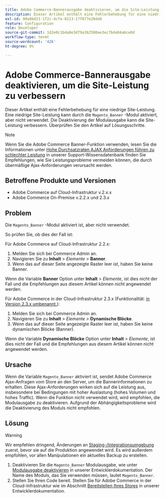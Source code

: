 ```yaml
---
title: Adobe Commerce-Bannerausgabe deaktivieren, um die Site-Leistung zu verbessern
description: Dieser Artikel enthält eine Fehlerbehebung für eine niedrige Site-Leistung. Eine niedrige Site-Leistung kann dadurch verursacht werden, dass das Modul "Magento_Banner"aktiviert, aber nicht verwendet wird. Die Deaktivierung der Modulausgabe kann die Site-Leistung verbessern. Überprüfen Sie den Artikel auf Lösungsschritte.
exl-id: 90a8bd21-1f2c-4cfe-8213-17f877e20de8
feature: Configuration
role: Developer
source-git-commit: 1d2e0c1b4a8e3d79a362500ee3ec7bde84a6ce0d
workflow-type: tm+mt
source-wordcount: '426'
ht-degree: 0%

---
```


# Adobe Commerce-Bannerausgabe deaktivieren, um die Site-Leistung zu verbessern

Dieser Artikel enthält eine Fehlerbehebung für eine niedrige Site-Leistung. Eine niedrige Site-Leistung kann durch die `Magento_Banner` -Modul aktiviert, aber nicht verwendet. Die Deaktivierung der Modulausgabe kann die Site-Leistung verbessern. Überprüfen Sie den Artikel auf Lösungsschritte.

>[!NOTE]
>
>Wenn Sie die Adobe Commerce Banner-Funktion verwenden, lesen Sie die Informationen unter [Hohe Durchsatzraten AJAX Anforderungen führen zu schlechter Leistung](/help/troubleshooting/miscellaneous/high-throughput-ajax-requests-cause-poor-performance.md) in unserer Support-Wissensdatenbank finden Sie Empfehlungen, wie Sie Leistungsprobleme vermeiden können, die durch übermäßige Ajax-Anforderungen verursacht werden.

## Betroffene Produkte und Versionen

* Adobe Commerce auf Cloud-Infrastruktur v.2.x.x
* Adobe Commerce On-Premise v.2.2.x und 2.3.x

## Problem

Die `Magento_Banner` -Modul aktiviert ist, aber nicht verwendet.

So prüfen Sie, ob dies der Fall ist:

Für Adobe Commerce auf Cloud-Infrastruktur 2.2.x:

1. Melden Sie sich bei Commerce Admin an.
1. Navigieren Sie zu **Inhalt** > *Elemente* > **Banner**.
1. Wenn das auf dieser Seite angezeigte Raster leer ist, haben Sie keine Banner.

Wenn die Variable **Banner** Option unter **Inhalt** > *Elemente*, ist dies nicht der Fall und die Empfehlungen aus diesem Artikel können nicht angewendet werden.

Für Adobe Commerce in der Cloud-Infrastruktur 2.3.x (Funktionalität: [in Version 2.3.x umbenannt.](https://devdocs.magento.com/guides/v2.3/release-notes/ReleaseNotes2.3.0Commerce.html#banner-now-dynamic-block)):

1. Melden Sie sich bei Commerce Admin an.
1. Navigieren Sie zu **Inhalt** > *Elemente >*  **Dynamische Blöcke**.
1. Wenn das auf dieser Seite angezeigte Raster leer ist, haben Sie keine dynamischen Blöcke (Banner).

Wenn die Variable **Dynamische Blöcke** Option unter **Inhalt** > *Elemente*, ist dies nicht der Fall und die Empfehlungen aus diesem Artikel können nicht angewendet werden.

## Ursache

Wenn die Variable `Magento_Banner` aktiviert ist, sendet Adobe Commerce Ajax-Anfragen vom Store an den Server, um die Bannerinformationen zu erhalten. Diese Ajax-Anforderungen wirken sich auf die Leistung aus, insbesondere bei Bedingungen mit hoher Auslastung (hohes Volumen und hohes Traffic). Wenn die Funktion nicht verwendet wird, wird empfohlen, die Modulausgabe zu deaktivieren. Aufgrund der Abhängigkeitsprobleme wird die Deaktivierung des Moduls nicht empfohlen.

## Lösung

>[!WARNING]
>
>Wir empfehlen dringend, Änderungen an [Staging-/Integrationsumgebung](/help/announcements/adobe-commerce-announcements/integration-environment-enhancement-request-pro-and-starter.md) zuerst, bevor sie auf die Produktion angewendet wird. Es wird außerdem empfohlen, vor allen Manipulationen ein aktuelles Backup zu erstellen.

1. Deaktivieren Sie die `Magento_Banner` Modulausgabe, wie unter [Modulausgabe deaktivieren](https://devdocs.magento.com/guides/v2.3/config-guide/config/disable-module-output.html) in unserer Entwicklerdokumentation. Der Name des Moduls, das Sie verwenden müssen, lautet `Magento_Banner`.
1. Stellen Sie Ihren Code bereit. Stellen Sie für Adobe Commerce in der Cloud-Infrastruktur wie im Abschnitt [Bereitstellen Ihres Stores](https://devdocs.magento.com/guides/v2.3/cloud/live/stage-prod-live.html) in unserer Entwicklerdokumentation.
